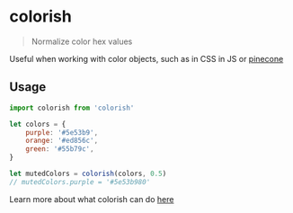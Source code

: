 # colorish

> Normalize color hex values

Useful when working with color objects, such as in CSS in JS or [pinecone](https://github.com/mvllow/pinecone)

## Usage

```js
import colorish from 'colorish'

let colors = {
	purple: '#5e53b9',
	orange: '#ed856c',
	green: '#55b79c',
}

let mutedColors = colorish(colors, 0.5)
// mutedColors.purple = '#5e53b980'
```

Learn more about what colorish can do [here](https://github.com/mvllow/colorish/blob/main/test/index.ts)
